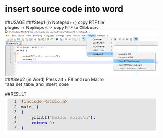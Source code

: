 # insert source code into word



##USAGE
###Step1 (in Notepad++)
copy RTF file  
plugins -> NppExport -> copy RTF to Clibboard
![](screenshot1.png)
###Step2 (in Word)
Press alt + F8 and run Macro "aaa\_set\_table\_and\_insert\_code



##RESULT
![](screenshot2.png)
